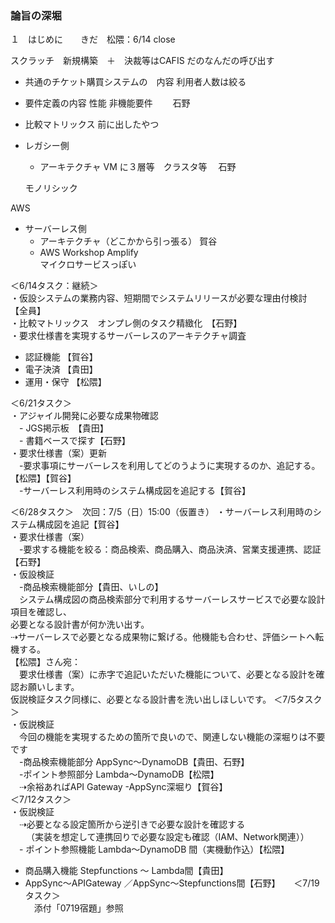 ### 論旨の深堀  
１　はじめに　　きだ　松隈：6/14 close

スクラッチ　新規構築　＋　決裁等はCAFIS だのなんだの呼び出す

- 共通のチケット購買システムの　内容  利用者人数は絞る　   
- 要件定義の内容  性能 非機能要件  　　石野  

- 比較マトリックス  前に出したやつ  

- レガシー側  
  - アーキテクチャ  VM に３層等　クラスタ等 　石野  
  
   モノリシック  

AWS
- サーバーレス側
  - アーキテクチャ（どこかから引っ張る）  賀谷  
  - AWS Workshop Amplify   
  マイクロサービスっぽい  
  
＜6/14タスク：継続＞  
・仮設システムの業務内容、短期間でシステムリリースが必要な理由付検討　【全員】  
・比較マトリックス　オンプレ側のタスク精緻化　【石野】  
・要求仕様書を実現するサーバーレスのアーキテクチャ調査  
  - 認証機能 【賀谷】  
  - 電子決済 【貴田】  
  - 運用・保守 【松隈】  
  
＜6/21タスク＞  
・アジャイル開発に必要な成果物確認  
　- JGS掲示板　【貴田】  
　- 書籍ベースで探す【石野】  
・要求仕様書（案）更新  
　-要求事項にサーバーレスを利用してどのうように実現するのか、追記する。【松隈】【賀谷】  
　-サーバーレス利用時のシステム構成図を追記する【賀谷】

＜6/28タスク＞　次回：7/5（日）15:00（仮置き）
・サーバーレス利用時のシステム構成図を追記【賀谷】  
・要求仕様書（案）  
　-要求する機能を絞る：商品検索、商品購入、商品決済、営業支援連携、認証【石野】  
・仮設検証  
　-商品検索機能部分【貴田、いしの】  
 　システム構成図の商品検索部分で利用するサーバーレスサービスで必要な設計項目を確認し、  
   必要となる設計書が何か洗い出す。  
   ⇢サーバーレスで必要となる成果物に繋げる。他機能も合わせ、評価シートへ転機する。  
  【松隈】さん宛：  
  　要求仕様書（案）に赤字で追記いただいた機能について、必要となる設計を確認お願いします。  
    仮説検証タスク同様に、必要となる設計書を洗い出しほしいです。
＜7/5タスク＞  
・仮説検証  
　今回の機能を実現するための箇所で良いので、関連しない機能の深堀りは不要です  
　-商品検索機能部分 AppSync〜DynamoDB【貴田、石野】  
　-ポイント参照部分 Lambda〜DynamoDB【松隈】  
  　⇢余裕あればAPI Gateway
  -AppSync深堀り【賀谷】  
 ＜7/12タスク＞  
 ・仮説検証  
 　⇢必要となる設定箇所から逆引きで必要な設計を確認する  
　 　（実装を想定して連携回りで必要な設定も確認（IAM、Network関連））  
 　- ポイント参照機能 Lambda〜DynamoDB 間（実機動作込）【松隈】  
   - 商品購入機能 Stepfunctions 〜 Lambda間【貴田】
   - AppSync〜APIGateway ／AppSync〜Stepfunctions間【石野】  　
 ＜7/19タスク＞  
 　添付「0719宿題」参照
